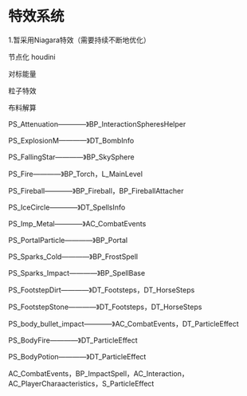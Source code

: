 # 特效系统
1.暂采用Niagara特效（需要持续不断地优化）

节点化 houdini


对标能量

粒子特效

布料解算


PS_Attenuation————》BP_InteractionSpheresHelper

PS_ExplosionM————》DT_BombInfo

PS_FallingStar————》BP_SkySphere

PS_Fire————》BP_Torch，L_MainLevel

PS_Fireball————》BP_Fireball，BP_FireballAttacher

PS_IceCircle————》DT_SpellsInfo

PS_Imp_Metal————》AC_CombatEvents

PS_PortalParticle————》BP_Portal

PS_Sparks_Cold————》BP_FrostSpell

PS_Sparks_Impact————》BP_SpellBase


PS_FootstepDirt————》DT_Footsteps，DT_HorseSteps

PS_FootstepStone————》DT_Footsteps，DT_HorseSteps

PS_body_bullet_impact————》AC_CombatEvents，DT_ParticleEffect

PS_BodyFire————》DT_ParticleEffect

PS_BodyPotion————》DT_ParticleEffect


AC_CombatEvents，BP_ImpactSpell，AC_Interaction，AC_PlayerCharaacteristics，S_ParticleEffect















